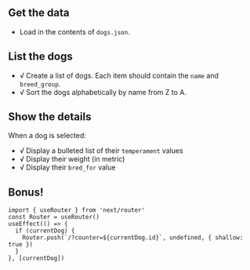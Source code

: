 ## Get the data
* Load in the contents of `dogs.json`.

## List the dogs
* √ Create a list of dogs. Each item should contain the `name` and `breed_group`.
* √ Sort the dogs alphabetically by name from Z to A.

## Show the details
When a dog is selected:

* √ Display a bulleted list of their `temperament` values
* √ Display their weight (in metric)
* √ Display their `bred_for` value

## Bonus!

```
import { useRouter } from 'next/router'
const Router = useRouter()
useEffect(() => {
  if (currentDog) {
    Router.push(`/?counter=${currentDog.id}`, undefined, { shallow: true })
  }
}, [currentDog])
```
